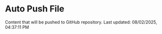 # Auto Push File

Content that will be pushed to GitHub repository.
Last updated: 08/02/2025, 04:37:11 PM